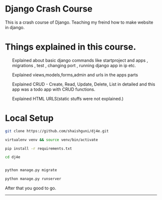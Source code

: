 # Django Crash Course

This is a crash course of Django. Teaching my freind how to make website in django.

# Things explained in this course.
  <ul>Explained about basic django commands like startproject and apps , migrations , test , changing port , running django app in ip etc.</ul>
    <ul>Explained views,models,forms,admin and urls in the apps parts</ul>
      <ul>Explained CRUD - Create, Read, Update, Delete, List in detailed and this app was a todo app with CRUD functions.</ul>
       <ul>Explained HTML URLS(static stuffs were not explained.)</ul>


# Local Setup

```bash
git clone https://github.com/shaishguni/dj4e.git
```
```bash
virtualenv venv && source venv/bin/activate
```
```bash
pip install -r requirements.txt
```
```bash
cd dj4e
```
```bash

python manage.py migrate
```
```bash
python manage.py runserver
```


After that you good to go.


<hr/>

